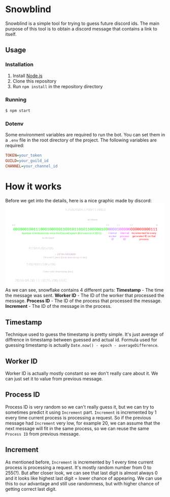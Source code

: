 # Snowblind

Snowblind is a simple tool for trying to guess future discord ids. The main purpose of this tool is to obtain a discord message that contains a link to itself.

## Usage

### Installation

1. Install [Node.js](https://nodejs.org/en/download/)
2. Clone this repository
3. Run `npm install` in the repository directory

### Running

```bash
$ npm start
```

### Dotenv

Some environment variables are required to run the bot. You can set them in a `.env` file in the root directory of the project. The following variables are required:
```ini
TOKEN=your_token
GUILD=your_guild_id
CHANNEL=your_channel_id
```

# How it works
Before we get into the details, here is a nice graphic made by discord:
&nbsp;
![Discord Snowflake](./snowflake.png)
As we can see, snowflake contains 4 different parts:
**Timestamp** - The time the message was sent.
**Worker ID** - The ID of the worker that processed the message.
**Process ID** - The ID of the process that processed the message.
**Increment** - The ID of the message in the process. 

## Timestamp
Technique used to guess the timestamp is pretty simple. It's just average of diffrence in timestamp between guessed and actual id.
Formula used for guessing timestamp is actually `Date.now() - epoch - averageDifference`.

## Worker ID
Worker ID is actually mostly constant so we don't really care about it. We can just set it to value from previous message.

## Process ID
Process ID is very random so we can't really guess it, but we can try to sometimes predict it using `Increment` part. `Increment` is incremented by 1 every time current process is processing a request. So if the previous message had `Increment` very low, for example 20, we can assume that the next message will fit in the same process, so we can reuse the same `Process ID` from previous message.

## Increment
As mentioned before, `Increment` is incremented by 1 every time current process is processing a request. It's mostly random number from 0 to 255(?). But after closer look, we can see that last digit is almost always 0 and it looks like highest last digit = lower chance of appearing. We can use this to our advantage and still use randomness, but with higher chance of getting correct last digit.